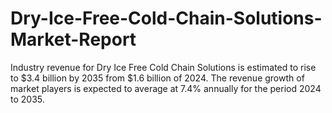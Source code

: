 # Dry-Ice-Free-Cold-Chain-Solutions-Market-Report
Industry revenue for Dry Ice Free Cold Chain Solutions is estimated to rise to $3.4 billion by 2035 from $1.6 billion of 2024. The revenue growth of market players is expected to average at 7.4% annually for the period 2024 to 2035.
